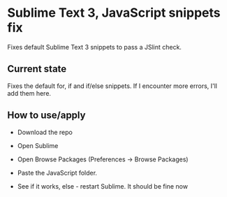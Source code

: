 # Sublime Text 3, JavaScript snippets fix

Fixes default Sublime Text 3 snippets to pass a JSlint check.


## Current state

Fixes the default for, if and if/else snippets. If I encounter more errors, I'll add them here.


## How to use/apply

* Download the repo

* Open Sublime

* Open Browse Packages (Preferences -> Browse Packages)

* Paste the JavaScript folder.

* See if it works, else - restart Sublime. It should be fine now
